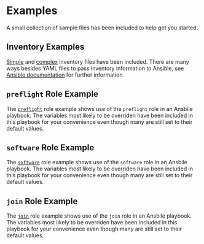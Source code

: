 # Examples

A small collection of sample files has been included to help get you started.  

## Inventory Examples

[Simple](inventory_simple.yml) and [complex](inventory_complex.yml) inventory files have been included.  There are many ways besides YAML files to pass inventory information to Ansible, see [Ansible documentation](https://docs.ansible.com/ansible/latest/user_guide/intro_inventory.html) for further information.

## `preflight` Role Example

The [`preflight`](run_preflight.yml) role example shows use of the `preflight` role in an Ansbile playbook.  The variables most likely to be overriden have been included in this playbook for your convenience even though many are still set to their default values.

## `software` Role Example

The [`software`](run_software.yml) role example shows use of the `software` role in an Ansbile playbook.  The variables most likely to be overriden have been included in this playbook for your convenience even though many are still set to their default values.

## `join` Role Example

The [`join`](run_join.yml) role example shows use of the `join` role in an Ansbile playbook.  The variables most likely to be overriden have been included in this playbook for your convenience even though many are still set to their default values.

